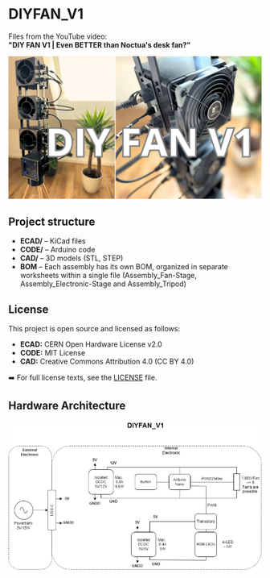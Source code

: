 # DIYFAN_V1

Files from the YouTube video:  
**"DIY FAN V1 | Even BETTER than Noctua's desk fan?"**

![Alt-Text](img/DIYFAN_V1_Thumbnail.png)



## Project structure

- **ECAD/** – KiCad files  
- **CODE/** – Arduino code  
- **CAD/** – 3D models (STL, STEP)
- **BOM** – Each assembly has its own BOM, organized in separate worksheets within a single file (Assembly_Fan-Stage, Assembly_Electronic-Stage and Assembly_Tripod)



## License

This project is open source and licensed as follows:

- **ECAD:** CERN Open Hardware License v2.0  
- **CODE:** MIT License  
- **CAD:** Creative Commons Attribution 4.0 (CC BY 4.0)

➡️ For full license texts, see the [LICENSE](LICENSE) file.


## Hardware Architecture

![Alt-Text](img/DIYFAN_V1_Hardware_Architecture.png)
